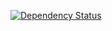 <a href='http://www.versioneye.com/user/projects/51559fef1643c90002003e45'><img src='http://www.versioneye.com/user/projects/51559fef1643c90002003e45/badge.png' alt="Dependency Status" /></a>